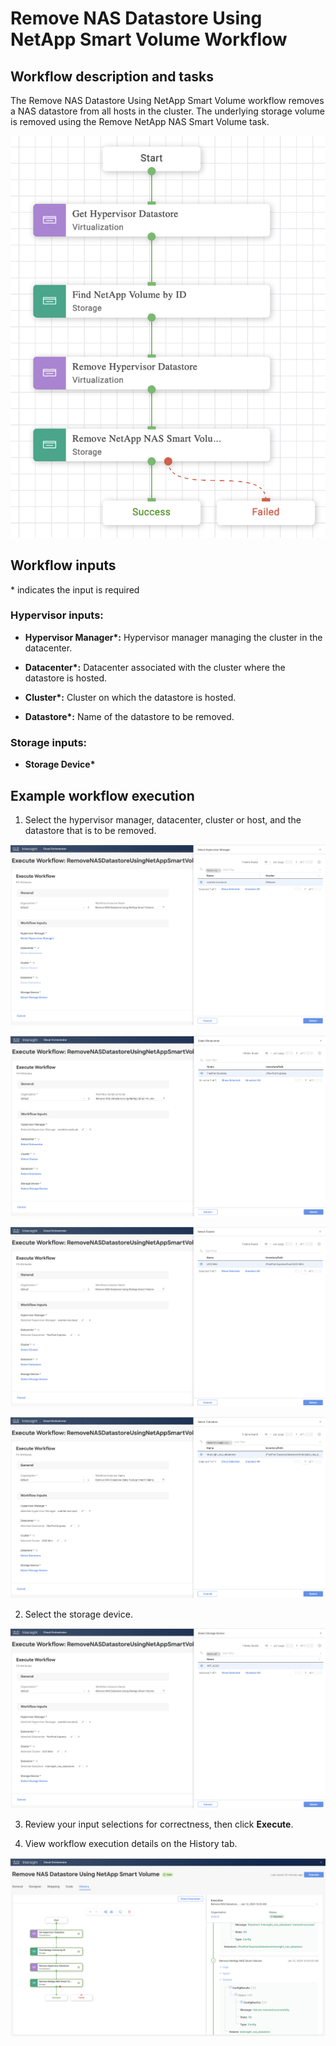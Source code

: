 # Remove NAS Datastore Using NetApp Smart Volume Workflow

## Workflow description and tasks

The Remove NAS Datastore Using NetApp Smart Volume workflow removes a NAS datastore from all hosts in the cluster. The underlying storage volume is removed using the Remove NetApp NAS Smart Volume task.

![](../images/RemoveNASDatastoreUsingNetAppSmartVolume/4b6d05d1bc4c0468c2f1bde9c98a4576db0af9d6.png)

## Workflow inputs
\* indicates the input is required

### Hypervisor inputs:

- **Hypervisor Manager\*:** Hypervisor manager managing the cluster in the
datacenter.

- **Datacenter\*:** Datacenter associated with the cluster where the
datastore is hosted.

- **Cluster\*:** Cluster on which the datastore is hosted.

- **Datastore\*:** Name of the datastore to be removed.

### Storage inputs:

- **Storage Device\***

## Example workflow execution

1.  Select the hypervisor manager, datacenter, cluster or host, and the
    datastore that is to be removed.

![](../images/RemoveNASDatastoreUsingNetAppSmartVolume/38a3c5aac483c3df44be550d958594251ccc6a0c.png)

![](../images/RemoveNASDatastoreUsingNetAppSmartVolume/8beccebe79d4ee983a54527ef8587987305354d9.png)

![](../images/RemoveNASDatastoreUsingNetAppSmartVolume/6a97140c9dc1ccec3cffb09008639a84f5f134b5.png)

![](../images/RemoveNASDatastoreUsingNetAppSmartVolume/7e7ddd8ed0bf68c9116dc39913f1090885787f12.png)

2.  Select the storage device.

![](../images/RemoveNASDatastoreUsingNetAppSmartVolume/bb3925c8ab6a60cffcf2057b46ff123042fe9b0d.png)

3.  Review your input selections for correctness, then click **Execute**.

4.  View workflow execution details on the History tab.

![](../images/RemoveNASDatastoreUsingNetAppSmartVolume/29ee8ea2ef0e4355c8cf6a8954d4b496b7787435.png)